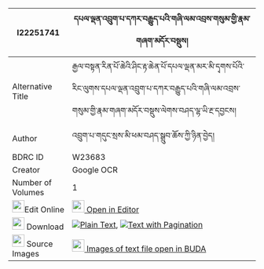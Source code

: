 |I22251741|དཔལ་ལྡན་འབྲུག་པ་དཀར་བརྒྱུད་པའི་གཞི་ལམ་འབྲས་གསུམ་གྱི་རྣམ་གཞག་མདོར་བསྡུས། 
| --- | --- 
|Alternative Title |རྒྱལ་བསྟན་རིན་པོ་ཆེའི་ཤིང་རྟ་ཆེན་པོ་དཔལ་ལྡན་མར་མི་དྭགས་པོའི་རིང་ལུགས་དཔལ་ལྡན་འབྲུག་པ་དཀར་བརྒྱུད་པའི་གཞི་ལམ་འབྲས་གསུམ་གྱི་རྣམ་གཞག་མདོར་བསྡུས་ལེགས་བཤད་ལྷ་ཡི་རྔ་དབྱངས།
|Author| འབྲུག་པ་གདུང་སྲས་མི་ཕམ་བཤད་སྒྲུབ་ཆོས་ཀྱི་ཉིན་བྱེད།
|BDRC ID | W23683
|Creator | Google OCR
|Number of Volumes| 1
|<img width="25" src="https://img.icons8.com/color/25/000000/edit-property.png">Edit Online| [<img width="25" src="https://avatars.githubusercontent.com/u/45091458?s=200&v=4"> Open in Editor](http://editor.openpecha.org/I22251741)
|<img width="25" src="https://img.icons8.com/fluent/48/000000/download-2.png"/>  Download | [![](https://img.icons8.com/color/20/000000/txt.png)Plain Text](https://github.com/Openpecha/I22251741/releases/download/v1/palden_drukpa_ka_ra_gyupa_i_sh_plain_I22251741.zip), [![](https://img.icons8.com/color/20/000000/txt.png)Text with Pagination](https://github.com/Openpecha/I22251741/releases/download/v1/palden_drukpa_ka_ra_gyupa_i_sh_pages_I22251741.zip)
|<img width="25" src="https://img.icons8.com/plasticine/100/000000/pictures-folder.png"/>  Source Images | [<img width="25" src="https://library.bdrc.io/icons/BUDA-small.svg"> Images of text file open in BUDA](https://library.bdrc.io/show/bdr:W23683)